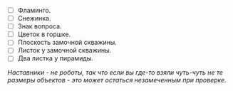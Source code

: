 - [ ] Фламинго.
- [ ] Снежинка.
- [ ] Знак вопроса.
- [ ] Цветок в горшке.
- [ ] Плоскость замочной скважины.
- [ ] Листок у замочной скважины.
- [ ] Два листка у пирамиды.

*Наставники - не роботы, так что если вы где-то взяли чуть-чуть не те размеры объектов - это может остаться незамеченным при проверке.*

